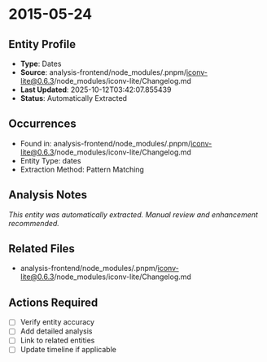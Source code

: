 # 2015-05-24

## Entity Profile
- **Type**: Dates
- **Source**: analysis-frontend/node_modules/.pnpm/iconv-lite@0.6.3/node_modules/iconv-lite/Changelog.md
- **Last Updated**: 2025-10-12T03:42:07.855439
- **Status**: Automatically Extracted

## Occurrences
- Found in: analysis-frontend/node_modules/.pnpm/iconv-lite@0.6.3/node_modules/iconv-lite/Changelog.md
- Entity Type: dates
- Extraction Method: Pattern Matching

## Analysis Notes
*This entity was automatically extracted. Manual review and enhancement recommended.*

## Related Files
- analysis-frontend/node_modules/.pnpm/iconv-lite@0.6.3/node_modules/iconv-lite/Changelog.md

## Actions Required
- [ ] Verify entity accuracy
- [ ] Add detailed analysis
- [ ] Link to related entities
- [ ] Update timeline if applicable
